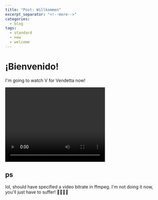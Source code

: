 ```yaml
---
title: "Post: Willkommen"
excerpt_separator: "<!--more-->"
categories:
  - blog
tags:
  - standard
  - new
  - welcome
---
```

# ¡Bienvenido!
   I'm going to watch V for Vendetta now! 

<!--more-->

<video width="320" height="240" controls>
  <source src="/assets/images/vv.webm" type="video/webm">
    <source src="/assets/images/vvv.mp4" type="video/mp4">
  Your browser does not support HTML video.
</video>

## ps
   lol, should have specified a video bitrate in ffmpeg. I'm not doing it now, you'll just have to suffer! 🤣😂🤣😂
